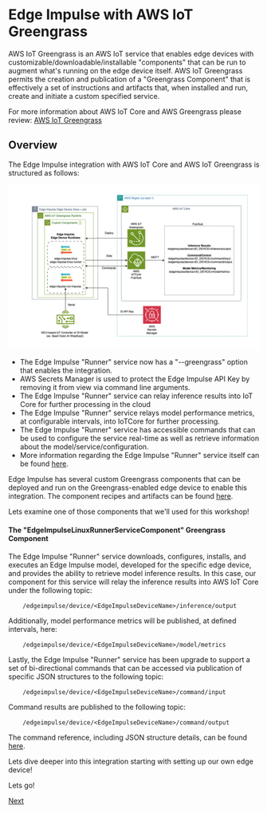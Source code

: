 # Edge Impulse with AWS IoT Greengrass

AWS IoT Greengrass is an AWS IoT service that enables edge devices with customizable/downloadable/installable "components" that can be run to augment what's running on the edge device itself.  AWS IoT Greengrass permits the creation and publication of a "Greengrass Component" that is effectively a set of instructions and artifacts that, when installed and run, create and initiate a custom specified service. 

For more information about AWS IoT Core and AWS Greengrass please review: [AWS IoT Greengrass](https://docs.aws.amazon.com/greengrass/v2/developerguide/what-is-iot-greengrass.html)

## Overview

The Edge Impulse integration with AWS IoT Core and AWS IoT Greengrass is structured as follows:

![Architecture](Architecture.png)

* The Edge Impulse "Runner" service now has a "--greengrass" option that enables the integration. 
* AWS Secrets Manager is used to protect the Edge Impulse API Key by removing it from view via command line arguments.
* The Edge Impulse "Runner" service can relay inference results into IoT Core for further processing in the cloud
* The Edge Impulse "Runner" service relays model performance metrics, at configurable intervals, into IoTCore for further processing.
* The Edge Impulse "Runner" service has accessible commands that can be used to configure the service real-time as well as retrieve information about the model/service/configuration.
* More information regarding the Edge Impulse "Runner" service itself can be found [here](https://docs.edgeimpulse.com/docs/tools/edge-impulse-for-linux/linux-node-js-sdk).

Edge Impulse has several custom Greengrass components that can be deployed and run on the Greengrass-enabled edge device to enable this integration. The component recipes and artifacts can be found [here](https://github.com/edgeimpulse/aws-greengrass-components). 

Lets examine one of those components that we'll used for this workshop!

#### The "EdgeImpulseLinuxRunnerServiceComponent" Greengrass Component

The Edge Impulse "Runner" service downloads, configures, installs, and executes an Edge Impulse model, developed for the specific edge device, and provides the ability to retrieve model inference results.  In this case, our component for this service will relay the inference results into AWS IoT Core under the following topic:

		/edgeimpulse/device/<EdgeImpulseDeviceName>/inference/output
		
Additionally, model performance metrics will be published, at defined intervals, here:

		/edgeimpulse/device/<EdgeImpulseDeviceName>/model/metrics
		
Lastly, the Edge Impulse "Runner" service has been upgrade to support a set of bi-directional commands that can be accessed via publication of specific JSON structures to the following topic:

		/edgeimpulse/device/<EdgeImpulseDeviceName>/command/input
		
Command results are published to the following topic:

		/edgeimpulse/device/<EdgeImpulseDeviceName>/command/output

The command reference, including JSON structure details, can be found [here](https://docs.edgeimpulse.com/docs/integrations/aws-greengrass#commands-january-2025-integration-enhancements).

Lets dive deeper into this integration starting with setting up our own edge device!  

Lets go!

[Next](../1_HardwareSetup/HardwareSetup.md)
